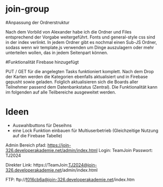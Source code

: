 ﻿# join-group

#Anpassung der Ordnerstruktur

Nach dem Vorbild von Alexander habe ich die Ordner und Files entsprechend der Vorgabe weitergeführt. Fonts und general-style css sind in der index verlinkt. In jedem Ordner gibt es nochmal einen Sub-JS Ordner, sodass wenn wir template.js verwenden um Dinge auszulagern oder mehr unterteilen wollen, das in jedem Seitenpart können.

#Funktionalität Firebase hinzugefügt

PUT / GET für die angelegten Tasks funktioniert komplett. Nach dem Drop der Karten werden die Kategorien
ebenfalls aktualisiert und in Firebase gepusht sowie geladen. Folglich aktualisieren sich die Boards
aller Teilnehmer passend dem Datenbankstatus (Zentral). Die Funktionalität kann im folgenden auf alle Teilbereiche ausgeweitet werden.


Ideen
=======
- Auswahlbuttons für Deseihns
- eine Lock Funktion einbauen für Multiuserbetrieb (Gleichzeitige Nutzung auf die Firebase Tabelle)


Admin Bereich 
pfad: https://join-326.developerakademie.net/admin/index.html
Login: TeamJoin
Passwort: TJ2024

Direkter Link:
https://TeamJoin:TJ2024@join-326.developerakademie.net/admin/index.html

FTP:
ftp://f016cb6a@join-326.developerakademie.net/index.htm
